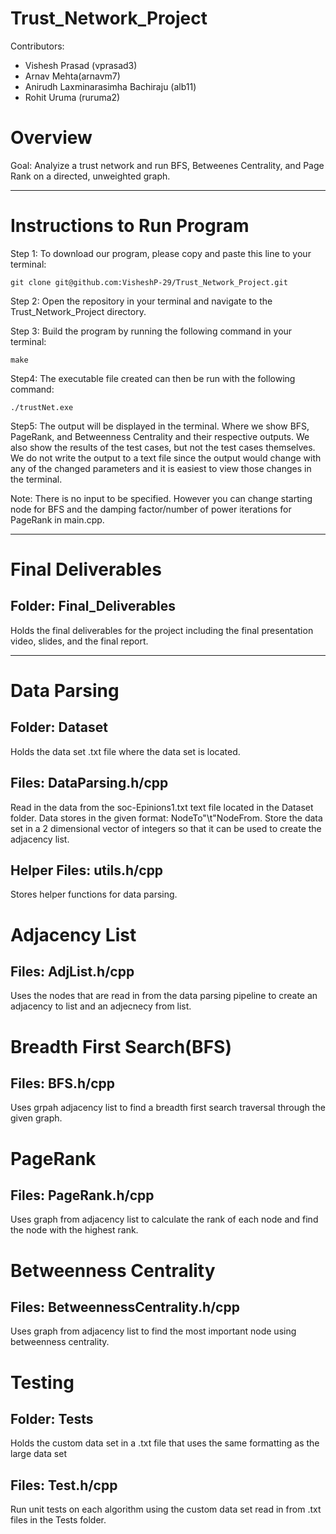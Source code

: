 # Trust_Network_Project
Contributors:
* Vishesh Prasad (vprasad3)
* Arnav Mehta(arnavm7)
* Anirudh Laxminarasimha Bachiraju (alb11)
* Rohit Uruma (ruruma2)

# Overview
Goal: Analyize a trust network and run BFS, Betweenes Centrality, and Page Rank on a directed, unweighted graph.
- - - -
# Instructions to Run Program
Step 1: To download our program, please copy and paste this line to your terminal:

```
git clone git@github.com:VisheshP-29/Trust_Network_Project.git
``` 
Step 2: Open the repository in your terminal and navigate to the Trust_Network_Project directory.

Step 3: Build the program by running the following command in your terminal:
```
make
```
Step4: The executable file created can then be run with the following command:
```
./trustNet.exe 
```
Step5: The output will be displayed in the terminal. Where we show BFS, PageRank, and Betweenness Centrality and their respective outputs. We also show the results of the test cases, but not the test cases themselves. We do not write the output to a text file since the output would change with any of the changed parameters and it is easiest to view those changes in the terminal.

Note: There is no input to be specified. However you can change starting node for BFS and the damping factor/number of power iterations for PageRank in main.cpp.
- - - -
# Final Deliverables
## Folder: Final_Deliverables
Holds the final deliverables for the project including the final presentation video, slides, and the final report.
- - - -
# Data Parsing
## Folder: Dataset
Holds the data set .txt file where the data set is located.
## Files: DataParsing.h/cpp
Read in the data from the soc-Epinions1.txt text file located in the Dataset folder. Data stores in the given format: NodeTo"\t"NodeFrom. Store the data set in a 2 dimensional vector of integers so that it can be used to create the adjacency list.
## Helper Files: utils.h/cpp
Stores helper functions for data parsing.
# Adjacency List
## Files: AdjList.h/cpp
Uses the nodes that are read in from the data parsing pipeline to create an adjacency to list and an adjecnecy from list.

# Breadth First Search(BFS)
## Files: BFS.h/cpp
Uses grpah adjacency list to find a breadth first search traversal through the given graph.

# PageRank
## Files: PageRank.h/cpp
Uses graph from adjacency list to calculate the rank of each node and find the node with the highest rank.

# Betweenness Centrality
## Files: BetweennessCentrality.h/cpp
Uses graph from adjacency list to find the most important node using betweenness centrality.

# Testing
## Folder: Tests
Holds the custom data set in a .txt file that uses the same formatting as the large data set
## Files: Test.h/cpp
Run unit tests on each algorithm using the custom data set read in from .txt files in the Tests folder.
